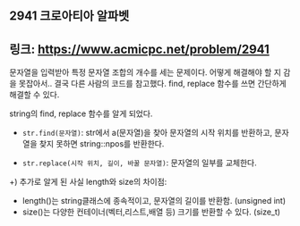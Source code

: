 ## 2941 크로아티아 알파벳
링크: https://www.acmicpc.net/problem/2941
---
문자열을 입력받아 특정 문자열 조합의 개수를 세는 문제이다. 
어떻게 해결해야 할 지 감을 못잡아서.. 결국 다른 사람의 코드를 참고했다.
find, replace 함수를 쓰면 간단하게 해결할 수 있다.

string의 find, replace 함수를 알게 되었다. 
- `str.find(문자열)`: str에서 a(문자열)을 찾아 문자열의 시작 위치를 반환하고,
    문자열을 찾지 못하면 string::npos를 반환한다. 

- `str.replace(시작 위치, 길이, 바꿀 문자열)`: 문자열의 일부를 교체한다.
    

+) 추가로 알게 된 사실
length와 size의 차이점: 
- length()는 string클래스에 종속적이고, 문자열의 길이를 반환함. (unsigned int)
- size()는 다양한 컨테이너(벡터,리스트,배열 등) 크기를 반환할 수 있다. (size_t)


